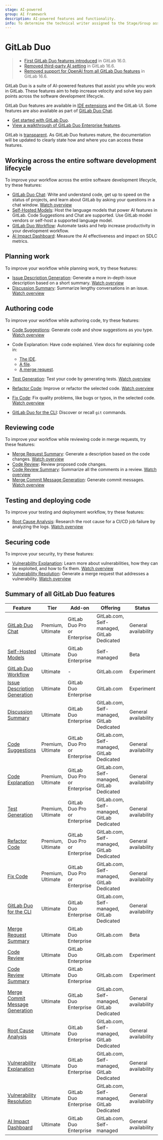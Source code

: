 ```yaml
---
stage: AI-powered
group: AI Framework
description: AI-powered features and functionality.
info: To determine the technical writer assigned to the Stage/Group associated with this page, see https://handbook.gitlab.com/handbook/product/ux/technical-writing/#assignments
---
```


# GitLab Duo

> - [First GitLab Duo features introduced](https://about.gitlab.com/blog/2023/05/03/gitlab-ai-assisted-features/) in GitLab 16.0.
> - [Removed third-party AI setting](https://gitlab.com/gitlab-org/gitlab/-/merge_requests/136144) in GitLab 16.6.
> - [Removed support for OpenAI from all GitLab Duo features](https://gitlab.com/groups/gitlab-org/-/epics/10964) in GitLab 16.6.

GitLab Duo is a suite of AI-powered features that assist you while you work in GitLab.
These features aim to help increase velocity and solve key pain points across the software development lifecycle.

GitLab Duo features are available in [IDE extensions](../../editor_extensions/_index.md) and the GitLab UI.
Some features are also available as part of [GitLab Duo Chat](../gitlab_duo_chat_examples.md).

- [Get started with GitLab Duo](../get_started/getting_started_gitlab_duo.md).
- [View a walkthrough of GitLab Duo Enterprise features](https://gitlab.navattic.com/duo-enterprise).

GitLab is [transparent](https://handbook.gitlab.com/handbook/values/#transparency).
As GitLab Duo features mature, the documentation will be updated to clearly state
how and where you can access these features.

## Working across the entire software development lifecycle

To improve your workflow across the entire software development lifecycle, try these features:

- [GitLab Duo Chat](../gitlab_duo_chat/index.md): Write and understand code, get up to speed on the status of projects,
  and learn about GitLab by asking your questions in a chat window.
  <i class="fa fa-youtube-play youtube" aria-hidden="true"></i> [Watch overview](https://www.youtube.com/watch?v=ZQBAuf-CTAY)
- [Self-Hosted Models](../../administration/self_hosted_models/index.md): Host the language models that power AI features in GitLab.
  Code Suggestions and Chat are supported. Use GitLab model vendors or self-host a supported language model.
- [GitLab Duo Workflow](../duo_workflow/index.md): Automate tasks and help increase productivity in your development workflow.
- [AI Impact Dashboard](../analytics/ai_impact_analytics.md): Measure the AI effectiveness and impact on SDLC metrics.

## Planning work

To improve your workflow while planning work, try these features:

- [Issue Description Generation](../project/issues/managing_issues.md#populate-an-issue-with-issue-description-generation): Generate a more in-depth issue description based on a short summary.
  <i class="fa fa-youtube-play youtube" aria-hidden="true"></i> [Watch overview](https://www.youtube.com/watch?v=-BWBQat7p5M)
  <!-- Video published on 2024-12-18 -->
- [Discussion Summary](../discussions/index.md#summarize-issue-discussions-with-duo-chat): Summarize lengthy conversations in an issue.
  <i class="fa fa-youtube-play youtube" aria-hidden="true"></i> [Watch overview](https://www.youtube.com/watch?v=IcdxLfTIUgc)
  <!-- Video published on 2024-03-28 -->

## Authoring code

To improve your workflow while authoring code, try these features:

- [Code Suggestions](../project/repository/code_suggestions/index.md): Generate code and show suggestions as you type.
  <i class="fa fa-youtube-play youtube" aria-hidden="true"></i> [Watch overview](https://youtu.be/ds7SG1wgcVM)
- Code Explanation: Have code explained. View docs for explaining code in:

  - [The IDE](../gitlab_duo_chat/examples.md#explain-selected-code).
  - [A file](../../user/project/repository/code_explain.md).
  - [A merge request](../../user/project/merge_requests/changes.md#explain-code-in-a-merge-request).
- [Test Generation](../gitlab_duo_chat/examples.md#write-tests-in-the-ide): Test your code by generating tests.
  <i class="fa fa-youtube-play youtube" aria-hidden="true"></i> [Watch overview](https://www.youtube.com/watch?v=zWhwuixUkYU)
- [Refactor Code](../gitlab_duo_chat/examples.md#refactor-code-in-the-ide): Improve or refactor the selected code.
  <i class="fa fa-youtube-play youtube" aria-hidden="true"></i> [Watch overview](https://www.youtube.com/watch?v=zWhwuixUkYU)
- [Fix Code](../gitlab_duo_chat/examples.md#fix-code-in-the-ide): Fix quality problems, like bugs or typos, in the selected code.
  <i class="fa fa-youtube-play youtube" aria-hidden="true"></i> [Watch overview](https://www.youtube.com/watch?v=zWhwuixUkYU)
- [GitLab Duo for the CLI](../../editor_extensions/gitlab_cli/_index.md#gitlab-duo-for-the-cli): Discover or recall `git` commands.

## Reviewing code

To improve your workflow while reviewing code in merge requests, try these features:

- [Merge Request Summary](../project/merge_requests/duo_in_merge_requests.md#generate-a-description-by-summarizing-code-changes): Generate a description based on the code changes.
  <i class="fa fa-youtube-play youtube" aria-hidden="true"></i> [Watch overview](https://www.youtube.com/watch?v=CKjkVsfyFd8&list=PLFGfElNsQthZGazU1ZdfDpegu0HflunXW)
- [Code Review](../project/merge_requests/duo_in_merge_requests.md#have-gitlab-duo-review-your-code): Review proposed code changes.
- [Code Review Summary](../project/merge_requests/duo_in_merge_requests.md#summarize-a-code-review): Summarize all the comments in a review.
  <i class="fa fa-youtube-play youtube" aria-hidden="true"></i> [Watch overview](https://www.youtube.com/watch?v=Bx6Zajyuy9k)
- [Merge Commit Message Generation](../project/merge_requests/duo_in_merge_requests.md#generate-a-merge-commit-message): Generate commit messages.
  <i class="fa fa-youtube-play youtube" aria-hidden="true"></i> [Watch overview](https://www.youtube.com/watch?v=fUHPNT4uByQ)

## Testing and deploying code

To improve your testing and deployment workflow, try these features:

- [Root Cause Analysis](../gitlab_duo_chat/examples.md#troubleshoot-failed-cicd-jobs-with-root-cause-analysis): Research the root cause for a CI/CD job failure by analyzing the logs.
  <i class="fa fa-youtube-play youtube" aria-hidden="true"></i> [Watch overview](https://www.youtube.com/watch?v=MLjhVbMjFAY&list=PLFGfElNsQthZGazU1ZdfDpegu0HflunXW)

## Securing code

To improve your security, try these features:

- [Vulnerability Explanation](../application_security/vulnerabilities/index.md#explaining-a-vulnerability): Learn more about vulnerabilities, how they can be exploited, and how to fix them.
  <i class="fa fa-youtube-play youtube" aria-hidden="true"></i> [Watch overview](https://www.youtube.com/watch?v=MMVFvGrmMzw&list=PLFGfElNsQthZGazU1ZdfDpegu0HflunXW)
- [Vulnerability Resolution](../application_security/vulnerabilities/index.md#vulnerability-resolution): Generate a merge request that addresses a vulnerability.
  <i class="fa fa-youtube-play youtube" aria-hidden="true"></i> [Watch overview](https://www.youtube.com/watch?v=VJmsw_C125E&list=PLFGfElNsQthZGazU1ZdfDpegu0HflunXW)

## Summary of all GitLab Duo features

| Feature | Tier | Add-on | Offering | Status |
| ------- | ---- | ------ | -------- | ------ |
| [GitLab Duo Chat](../gitlab_duo_chat/index.md) | Premium, Ultimate | GitLab Duo Pro or Enterprise | GitLab.com, Self-managed, GitLab Dedicated | General availability |
| [Self-Hosted Models](../../administration/self_hosted_models/index.md) | Ultimate | GitLab Duo Enterprise | Self-managed | Beta |
| [GitLab Duo Workflow](../duo_workflow/index.md) | Ultimate | - | GitLab.com | Experiment |
| [Issue Description Generation](../project/issues/managing_issues.md#populate-an-issue-with-issue-description-generation) | Ultimate | GitLab Duo Enterprise | GitLab.com | Experiment |
| [Discussion Summary](../discussions/index.md#summarize-issue-discussions-with-duo-chat) | Ultimate | GitLab Duo Enterprise | GitLab.com, Self-managed, GitLab Dedicated | General availability |
| [Code Suggestions](../project/repository/code_suggestions/index.md) | Premium, Ultimate | GitLab Duo Pro or Enterprise | GitLab.com, Self-managed, GitLab Dedicated | General availability |
| [Code Explanation](../../user/project/repository/code_explain.md) | Premium, Ultimate | GitLab Duo Pro or Enterprise | GitLab.com, Self-managed, GitLab Dedicated | General availability |
| [Test Generation](../gitlab_duo_chat/examples.md#write-tests-in-the-ide) | Premium, Ultimate | GitLab Duo Pro or Enterprise | GitLab.com, Self-managed, GitLab Dedicated | General availability |
| [Refactor Code](../gitlab_duo_chat/examples.md#refactor-code-in-the-ide) | Premium, Ultimate | GitLab Duo Pro or Enterprise | GitLab.com, Self-managed, GitLab Dedicated | General availability |
| [Fix Code](../gitlab_duo_chat/examples.md#fix-code-in-the-ide) | Premium, Ultimate | GitLab Duo Pro or Enterprise | GitLab.com, Self-managed, GitLab Dedicated | General availability |
| [GitLab Duo for the CLI](../../editor_extensions/gitlab_cli/_index.md#gitlab-duo-for-the-cli) | Ultimate | GitLab Duo Enterprise | GitLab.com, Self-managed, GitLab Dedicated | General availability |
| [Merge Request Summary](../project/merge_requests/duo_in_merge_requests.md#generate-a-description-by-summarizing-code-changes) | Ultimate | GitLab Duo Enterprise | GitLab.com | Beta |
| [Code Review](../project/merge_requests/duo_in_merge_requests.md#have-gitlab-duo-review-your-code) | Ultimate | GitLab Duo Enterprise | GitLab.com | Experiment |
| [Code Review Summary](../project/merge_requests/duo_in_merge_requests.md#summarize-a-code-review) | Ultimate | GitLab Duo Enterprise | GitLab.com | Experiment |
| [Merge Commit Message Generation](../project/merge_requests/duo_in_merge_requests.md#generate-a-merge-commit-message) | Ultimate | GitLab Duo Enterprise | GitLab.com, Self-managed, GitLab Dedicated | General availability |
| [Root Cause Analysis](../gitlab_duo_chat/examples.md#troubleshoot-failed-cicd-jobs-with-root-cause-analysis) | Ultimate | GitLab Duo Enterprise | GitLab.com, Self-managed, GitLab Dedicated | General availability |
| [Vulnerability Explanation](../application_security/vulnerabilities/index.md#explaining-a-vulnerability) | Ultimate | GitLab Duo Enterprise | GitLab.com, Self-managed, GitLab Dedicated | General availability |
| [Vulnerability Resolution](../application_security/vulnerabilities/index.md#vulnerability-resolution) | Ultimate | GitLab Duo Enterprise | GitLab.com, Self-managed, GitLab Dedicated | General availability |
| [AI Impact Dashboard](../analytics/ai_impact_analytics.md) | Ultimate | GitLab Duo Enterprise | GitLab.com, Self-managed | General availability |
